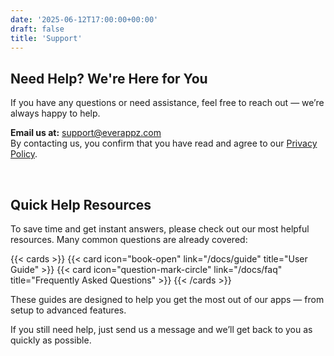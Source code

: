 ```yaml
---
date: '2025-06-12T17:00:00+00:00'
draft: false
title: 'Support'
---
```


## Need Help? We're Here for You

If you have any questions or need assistance, feel free to reach out — we’re always happy to help.

**Email us at:** [support@everappz.com](mailto:support@everappz.com)  
By contacting us, you confirm that you have read and agree to our [Privacy Policy](../legal/privacy-policy).

<br>

## Quick Help Resources

To save time and get instant answers, please check out our most helpful resources. Many common questions are already covered:

{{< cards >}}
  {{< card icon="book-open" link="/docs/guide" title="User Guide" >}}
  {{< card icon="question-mark-circle" link="/docs/faq" title="Frequently Asked Questions" >}}
{{< /cards >}}

These guides are designed to help you get the most out of our apps — from setup to advanced features.

If you still need help, just send us a message and we’ll get back to you as quickly as possible.